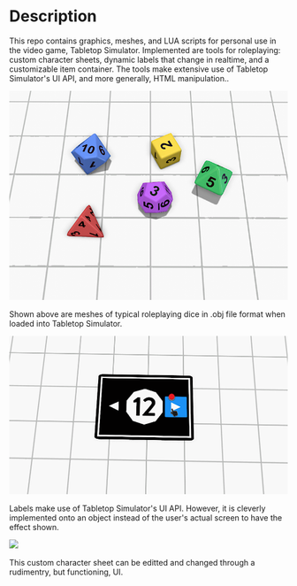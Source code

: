 # Description

This repo contains graphics, meshes, and LUA scripts for personal use in the video game, Tabletop Simulator. Implemented are tools for roleplaying: custom character sheets, dynamic labels that change in realtime, and a customizable item container. The tools make extensive use of Tabletop Simulator's UI API, and more generally, HTML manipulation..

![](./.md/dice.png)

Shown above are meshes of typical roleplaying dice in .obj file format when loaded into Tabletop Simulator.

![](./.md/label-demonstration.gif)

Labels make use of Tabletop Simulator's UI API. However, it is  cleverly implemented onto an object instead of the user's actual screen to have the effect shown.

![](./.md/character_sheet-demonstration.gif)

This custom character sheet can be editted and changed through a rudimentry, but functioning, UI.